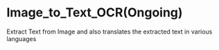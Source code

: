 # Image_to_Text_OCR(Ongoing)
Extract Text from Image and also translates the extracted text in various languages
